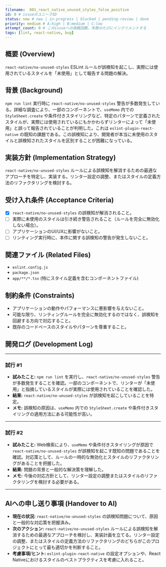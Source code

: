 ```yaml
---
filename:  001_react_native_unused_styles_false_positive
id: 0 # issueのユニークID
status: new # new | in-progress | blocked | pending-review | done
priority: medium # A:high | B:medium | C:low
attempt_count: 0 # このissueへの挑戦回数。失敗のたびにインクリメントする
tags: [lint, react-native, bug]
---
```


## 概要 (Overview)

`react-native/no-unused-styles` ESLint ルールが誤検知を起こし、実際には使用されているスタイルを「未使用」として報告する問題の解決。

## 背景 (Background)

`npm run lint` 実行時に `react-native/no-unused-styles` 警告が多数発生している。詳細な調査により、一部のコンポーネントで、`useMemo` 内での `StyleSheet.create` や条件付きスタイリングなど、特定のパターンで定義されたスタイルが、実際には使用されているにもかかわらずリンターによって「未使用」と誤って報告されていることが判明した。これは `eslint-plugin-react-native` の既知の課題である。この誤検知により、開発者が本当に未使用のスタイルと誤検知されたスタイルを区別することが困難になっている。

## 実装方針 (Implementation Strategy)

`react-native/no-unused-styles` ルールによる誤検知を解消するための最適なアプローチを特定し、実装する。リンター設定の調整、またはスタイルの定義方法のリファクタリングを検討する。

## 受け入れ条件 (Acceptance Criteria)

- [x] `react-native/no-unused-styles` の誤検知が解消されること。
- [ ] 実際に未使用のスタイルは引き続き警告されること（ルールを完全に無効化しない場合）。
- [ ] アプリケーションのUI/UXに影響がないこと。
- [ ] リンティング実行時に、本件に関する誤検知の警告が発生しないこと。

## 関連ファイル (Related Files)

- `eslint.config.js`
- `package.json`
- `app/**/*.tsx` (特にスタイル定義を含むコンポーネントファイル)

## 制約条件 (Constraints)

- アプリケーションの動作やパフォーマンスに悪影響を与えないこと。
- 可能な限り、リンティングルールを完全に無効化するのではなく、誤検知を回避する方向で対応すること。
- 既存のコードベースのスタイルやパターンを尊重すること。

## 開発ログ (Development Log)

---
### 試行 #1

- **試みたこと:** `npm run lint` を実行し、`react-native/no-unused-styles` 警告が多数発生することを確認。一部のコンポーネントで、リンターが「未使用」と指摘しているスタイルが実際には使用されていることを確認した。
- **結果:** `react-native/no-unused-styles` が誤検知を起こしていることを特定。
- **メモ:** 誤検知の原因は、`useMemo` 内での `StyleSheet.create` や条件付きスタイリングの適用方法にある可能性が高い。

---
### 試行 #2

- **試みたこと:** Web検索により、`useMemo` や条件付きスタイリングが原因で `react-native/no-unused-styles` が誤検知を起こす既知の問題であることを確認。対応策として、ルールの一時的な無効化とスタイルのリファクタリングがあることを把握した。
- **結果:** 問題の背景と一般的な解決策を理解した。
- **メモ:** 今後の対応方針として、リンター設定の調整またはスタイルのリファクタリングを検討する必要がある。

---

## AIへの申し送り事項 (Handover to AI)

- **現在の状況:** `react-native/no-unused-styles` の誤検知問題について、原因と一般的な対応策を把握済み。
- **次のアクション:** `react-native/no-unused-styles` ルールによる誤検知を解消するための最適なアプローチを検討し、実装計画を立てる。リンター設定の調整、またはスタイルの定義方法のリファクタリングのどちらがこのプロジェクトにとって最も適切かを判断すること。
- **考慮事項/ヒント:** `eslint-plugin-react-native` の設定オプションや、React Nativeにおけるスタイルのベストプラクティスを考慮に入れること。